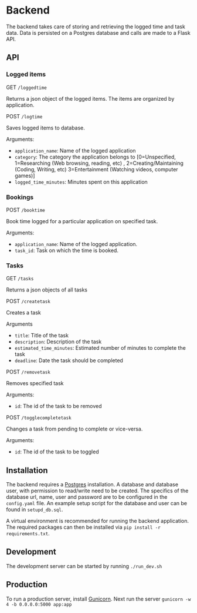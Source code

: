 # Backend

The backend takes care of storing and retrieving the logged time and task data. Data is persisted on a Postgres database and calls are made to a Flask API.

## API

### Logged items
GET `/loggedtime`

Returns a json object of the logged items. The items are organized by application.

POST `/logtime`

Saves logged items to database.

Arguments: 

* `application_name`: Name of the logged application
* `category`: The category the application belongs to [0=Unspecified, 1=Researching (Web browsing, reading, etc) , 2=Creating/Maintaining (Coding, Writing, etc) 3=Entertainment (Watching videos, computer games)]
* `logged_time_minutes`: Minutes spent on this application

### Bookings

POST `/booktime`

Book time logged for a particular application on specified task.

Arguments:
* `application_name`: Name of the logged application.
* `task_id`: Task on which the time is booked.

### Tasks


GET `/tasks`

Returns a json objects of all tasks

POST `/createtask`

Creates a task

Arguments

* `title`: Title of the task
* `description`: Description of the task
* `estimated_time_minutes`: Estimated number of minutes to complete the task
* `deadline`: Date the task should be completed

POST `/removetask`

Removes specified task

Arguments:

* `id`: The id of the task to be removed

POST `/togglecompletetask`

Changes a task from pending to complete or vice-versa.

Arguments:

* `id`: The id of the task to be toggled

## Installation

The backend requires a [Postgres](https://www.postgresql.org/) installation. A database and database user, with permission to read/write need to be created. The specifics of the database url, name, user and password are to be configured in the `config.yaml` file. An example setup script for the database and user can be found in `setupd_db.sql`.

A virtual environment is recommended for running the backend application. The required packages can then be installed via `pip install -r requirements.txt`.

## Development
The development server can be started by running `./run_dev.sh`

## Production
To run a production server, install [Gunicorn](https://gunicorn.org/).
Next run the server `gunicorn -w 4 -b 0.0.0.0:5000 app:app`
